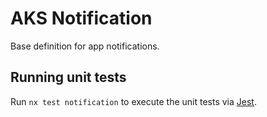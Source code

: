 # AKS Notification

Base definition for app notifications.

## Running unit tests

Run `nx test notification` to execute the unit tests via [Jest](https://jestjs.io).

